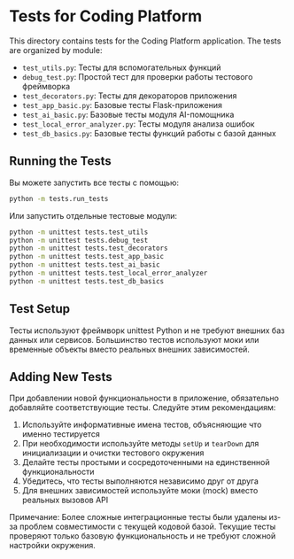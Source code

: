 # Tests for Coding Platform

This directory contains tests for the Coding Platform application. The tests are organized by module:

- `test_utils.py`: Тесты для вспомогательных функций
- `debug_test.py`: Простой тест для проверки работы тестового фреймворка
- `test_decorators.py`: Тесты для декораторов приложения
- `test_app_basic.py`: Базовые тесты Flask-приложения
- `test_ai_basic.py`: Базовые тесты модуля AI-помощника
- `test_local_error_analyzer.py`: Тесты модуля анализа ошибок
- `test_db_basics.py`: Базовые тесты функций работы с базой данных

## Running the Tests

Вы можете запустить все тесты с помощью:

```bash
python -m tests.run_tests
```

Или запустить отдельные тестовые модули:

```bash
python -m unittest tests.test_utils
python -m unittest tests.debug_test
python -m unittest tests.test_decorators
python -m unittest tests.test_app_basic
python -m unittest tests.test_ai_basic
python -m unittest tests.test_local_error_analyzer
python -m unittest tests.test_db_basics
```

## Test Setup

Тесты используют фреймворк unittest Python и не требуют внешних баз данных или сервисов. Большинство тестов используют моки или временные объекты вместо реальных внешних зависимостей.

## Adding New Tests

При добавлении новой функциональности в приложение, обязательно добавляйте соответствующие тесты. Следуйте этим рекомендациям:

1. Используйте информативные имена тестов, объясняющие что именно тестируется
2. При необходимости используйте методы `setUp` и `tearDown` для инициализации и очистки тестового окружения
3. Делайте тесты простыми и сосредоточенными на единственной функциональности
4. Убедитесь, что тесты выполняются независимо друг от друга
5. Для внешних зависимостей используйте моки (mock) вместо реальных вызовов API

Примечание: Более сложные интеграционные тесты были удалены из-за проблем совместимости с текущей кодовой базой. Текущие тесты проверяют только базовую функциональность и не требуют сложной настройки окружения. 